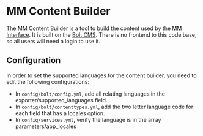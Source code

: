 # MM Content Builder

The MM Content Builder is a tool to build the content used by the [MM Interface](https://github.com/RT-coding-team/mediainterface).  It is built on the [Bolt CMS](https://boltcms.io/).  There is no frontend to this code base, so all users will need a login to use it.

## Configuration

In order to set the supported languages for the content builder, you need to edit the following configurations:

- In `config/bolt/config.yml`, add all relating languages in the exporter/supported_languages field.
- In `config/bolt/contenttypes.yml`, add the two letter language code for each field that has a locales option.
- In `config/services.yml`, verify the language is in the array parameters/app_locales
